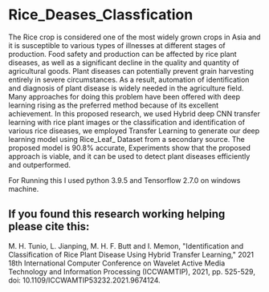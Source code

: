 # Rice_Deases_Classfication

The Rice crop is considered one of the most widely grown crops in Asia and it is susceptible to various types of illnesses at different stages of production. Food safety and production can be affected by rice plant diseases, as well as a significant decline in the quality and quantity of agricultural goods. Plant diseases can potentially prevent grain harvesting entirely in severe circumstances. As a result, automation of identification and diagnosis of plant disease is widely needed in the agriculture field. Many approaches for doing this problem have been offered with deep learning rising as the preferred method because of its excellent achievement. In this proposed research, we used Hybrid deep CNN transfer learning with rice plant images or the classification and identification of various rice diseases, we employed Transfer Learning to generate our deep learning model using Rice_Leaf_ Dataset from a secondary source. The proposed model is 90.8% accurate, Experiments show that the proposed approach is viable, and it can be used to detect plant diseases efficiently and outperformed.

For Running this I used python 3.9.5 and Tensorflow 2.7.0 on windows machine.

## If you found this research working helping please cite this:

M. H. Tunio, L. Jianping, M. H. F. Butt and I. Memon, "Identification and Classification of Rice Plant Disease Using Hybrid Transfer Learning," 2021 18th International Computer Conference on Wavelet Active Media Technology and Information Processing (ICCWAMTIP), 2021, pp. 525-529, doi: 10.1109/ICCWAMTIP53232.2021.9674124.
